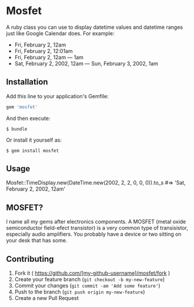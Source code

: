 # Mosfet

A ruby class you can use to display datetime values and datetime ranges just like Google Calendar does. For example:

* Fri, February 2, 12am
* Fri, February 2, 12:01am
* Fri, February 2, 12am — 1am
* Sat, February 2, 2002, 12am — Sun, February 3, 2002, 1am

## Installation

Add this line to your application's Gemfile:

```ruby
gem 'mosfet'
```

And then execute:

    $ bundle

Or install it yourself as:

    $ gem install mosfet

## Usage

Mosfet::TimeDisplay.new(DateTime.new(2002, 2, 2, 0, 0, 0)).to_s #=> 'Sat, February 2, 2002, 12am'

## MOSFET?

I name all my gems after electronics components. A MOSFET (metal oxide semiconductor field-efect transistor) is a very common type of transisistor, especially audio amplifiers. You probably have a device or two sitting on your desk that has some.


## Contributing

1. Fork it ( https://github.com/[my-github-username]/mosfet/fork )
2. Create your feature branch (`git checkout -b my-new-feature`)
3. Commit your changes (`git commit -am 'Add some feature'`)
4. Push to the branch (`git push origin my-new-feature`)
5. Create a new Pull Request
